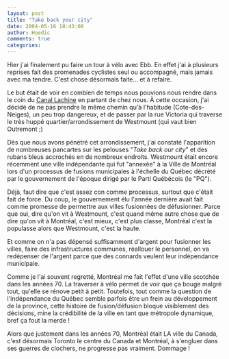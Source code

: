 ```yaml
---
layout: post
title: "Take back your city"
date: 2004-05-16 18:43:08
author: Hoedic
comments: true
categories: 
---
```



Hier j'ai finalement pu faire un tour à vélo avec Ebb. En effet j'ai à plusieurs reprises fait des promenades cyclistes seul ou accompagné, mais jamais avec ma tendre. C'est chose désormais faite... et à refaire.

Le but était de voir en combien de temps nous pouvions nous rendre  dans le coin du [Canal Lachine](http://www.pc.gc.ca/lhn-nhs/qc/canallachine/index_f.asp) en partant de chez nous. À cette occasion, j'ai décidé de ne pas prendre le même chemin qu'à l'habitude (Cote-des-Neiges), un peu trop dangereux, et de passer par la rue Victoria qui traverse le très huppé quartier/arrondissement de Westmount (qui vaut bien Outremont ;)

Dès que nous avons pénétré cet arrondissement, j'ai constaté l'apparition de nombreuses pancartes sur les pelouses "*Take back our city*" et des rubans bleus accrochés en de nombreux endroits. Westmount était encore récemment une ville indépendante qui fut "annexée" à la Ville de Montréal lors d'un processus de fusions municipales à l'échelle du Québec décrété par le gouvernement de l'époque dirigé par le Parti Québécois (le "PQ").

Déjà, faut dire que c'est assez con comme processus, surtout que c'était fait de force. Du coup, le gouvernement élu l'année dernière avait fait comme promesse de permettre aux villes fusionnées de défusionner. Parce que oui, dire qu'on vit à Westmount, c'est quand même autre chose que de dire qu'on vit à Montréal, c'est mieux, c'est plus classe, Montréal c'est la populasse alors que Westmount, c'est la haute.

Et comme on n'a pas dépensé suffisamment d'argent pour fusionner les villes, faire des infrastructures communes, réallouer le personnel, on va redépenser de l'argent parce que des connards veulent leur indépendance municipale.

Comme je l'ai souvent regretté, Montréal me fait l'effet d'une ville scotchée dans les années 70. La traverser à vélo permet de voir que ça bouge malgré tout, qu'elle se rénove petit à petit. Toutefois, tout comme la question de l'indépendance du Québec semble parfois être un frein au développement de la province, cette histoire de fusion/défusion bloque visiblement des décisions, mine la crédibilité de la ville en tant que métropole dynamique, bref ça fout la merde !

Alors que justement dans les années 70, Montréal était LA ville du Canada, c'est désormais Toronto le centre du Canada et Montréal, à s'engluer dans ses guerres de clochers, ne progresse pas vraiment. Dommage !